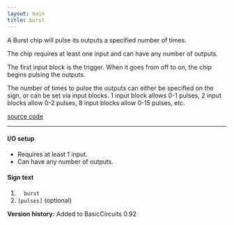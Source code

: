 ```yaml
---
layout: main
title: burst
---
```


A Burst chip will pulse its outputs a specified number of times.

The chip requires at least one input and can have any number of outputs.

The first input block is the trigger. When it goes from off to on, the chip begins pulsing the outputs.

The number of times to pulse the outputs can either be specified on the sign, or can be set via input blocks. 1 input block allows 0-1 pulses, 2 input blocks allow 0-2 pulses, 8 input blocks allow 0-15 pulses, etc.

[source code](https://github.com/eisental/BasicCircuits/blob/master/src/main/java/org/tal/basiccircuits/burst.java)

* * *

#### I/O setup 
* Requires at least 1 input.
* Can have any number of outputs.

#### Sign text
1. `   burst   `
2. ` [pulses] ` (optional)


__Version history:__ Added to BasicCircuits 0.92
